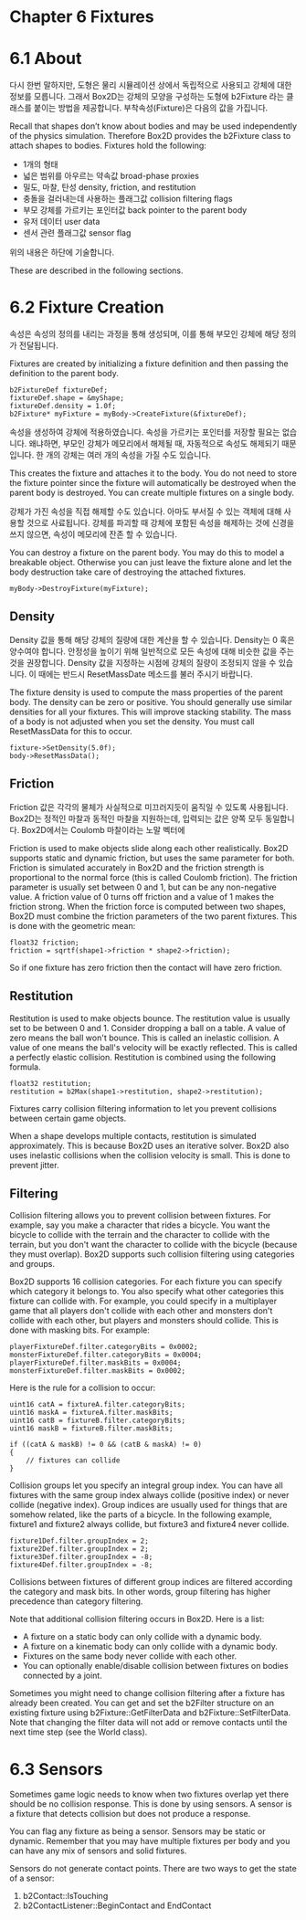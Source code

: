 # Chapter 6 Fixtures

# 6.1 About

다시 한번 말하지만, 도형은 물리 시뮬레이션 상에서 독립적으로 사용되고 강체에 대한 정보를 모릅니다. 그래서 Box2D는 강체의 모양을 구성하는 도형에 b2Fixture 라는 클래스를 붙이는 방법을 제공합니다. 부착속성(Fixture)은 다음의 값을 가집니다.

Recall that shapes don’t know about bodies and may be used independently of the physics simulation. Therefore Box2D provides the b2Fixture class to attach shapes to bodies. Fixtures hold the following:

* 1개의 형태
* 넓은 범위를 아우르는 약속값 broad-phase proxies
* 밀도, 마찰, 탄성 density, friction, and restitution
* 충돌을 걸러내는데 사용하는 플래그값 collision filtering flags
* 부모 강체를 가르키는 포인터값 back pointer to the parent body
* 유저 데이터 user data
* 센서 관련 플래그값 sensor flag

위의 내용은 하단에 기술합니다.

These are described in the following sections.

# 6.2 Fixture Creation

속성은 속성의 정의를 내리는 과정을 통해 생성되며, 이를 통해 부모인 강체에 해당 정의가 전달됩니다.

Fixtures are created by initializing a fixture definition and then passing the definition to the parent body.

	b2FixtureDef fixtureDef;
    fixtureDef.shape = &myShape;
	fixtureDef.density = 1.0f;
	b2Fixture* myFixture = myBody->CreateFixture(&fixtureDef);
	
속성을 생성하여 강체에 적용하였습니다. 속성을 가르키는 포인터를 저장할 필요는 없습니다. 왜냐하면, 부모인 강체가 메모리에서 해제될 때, 자동적으로 속성도 해제되기 때문입니다. 한 개의 강체는 여러 개의 속성을 가질 수도 있습니다.

This creates the fixture and attaches it to the body. You do not need to store the fixture pointer since the fixture will automatically be destroyed when the parent body is destroyed. You can create multiple fixtures on a single body.

강체가 가진 속성을 직접 해제할 수도 있습니다. 아마도 부서질 수 있는 객체에 대해 사용할 것으로 사료됩니다. 강체를 파괴할 때 강체에 포함된 속성을 해제하는 것에 신경을 쓰지 않으면, 속성이 메모리에 잔존 할 수 있습니다.

You can destroy a fixture on the parent body. You may do this to model a breakable object. Otherwise you can just leave the fixture alone and let the body destruction take care of destroying the attached fixtures.

	myBody->DestroyFixture(myFixture);

## Density

Density 값을 통해 해당 강체의 질량에 대한 계산을 할 수 있습니다. Density는 0 혹은 양수여야 합니다. 안정성을 높이기 위해 일반적으로 모든 속성에 대해 비슷한 값을 주는 것을 권장합니다.
Density 값을 지정하는 시점에 강체의 질량이 조정되지 않을 수 있습니다. 이 때에는 반드시 ResetMassDate 메소드를 불러 주시기 바랍니다.

 The fixture density is used to compute the mass properties of the parent body. The density can be zero or positive. You should generally use similar densities for all your fixtures. This will improve stacking stability.
The mass of a body is not adjusted when you set the density. You must call ResetMassData for this to occur.
	
	fixture->SetDensity(5.0f);
	body->ResetMassData();
	
## Friction
Friction 값은 각각의 물체가 사실적으로 미끄러지듯이 움직일 수 있도록 사용됩니다. Box2D는 정적인 마찰과 동적인 마찰을 지원하는데, 입력되는 값은 양쪽 모두 동일합니다. Box2D에서는 Coulomb 마찰이라는 노말 벡터에 

Friction is used to make objects slide along each other realistically. Box2D supports static and dynamic friction, but uses the same parameter for both. Friction is simulated accurately in Box2D and the friction strength is proportional to the normal force (this is called Coulomb friction). The friction parameter is usually set between 0 and 1, but can be any non-negative value. A friction value of 0 turns off friction and a value of 1 makes the friction strong. When the friction force is computed between two shapes, Box2D must combine the friction parameters of the two parent fixtures. This is done with the geometric mean:

	float32 friction;
	friction = sqrtf(shape1->friction * shape2->friction);
	
So if one fixture has zero friction then the contact will have zero friction.

## Restitution
Restitution is used to make objects bounce. The restitution value is usually set to be between 0 and 1. Consider dropping a ball on a table. A value of zero means the ball won't bounce. This is called an inelastic collision. A value of one means the ball's velocity will be exactly reflected. This is called a perfectly elastic collision. Restitution is combined using the following formula.

	float32 restitution;
	restitution = b2Max(shape1->restitution, shape2->restitution);
	
Fixtures carry collision filtering information to let you prevent collisions between certain game objects.

When a shape develops multiple contacts, restitution is simulated approximately. This is because Box2D uses an iterative solver. Box2D also uses inelastic collisions when the collision velocity is small. This is done to prevent jitter.

## Filtering
Collision filtering allows you to prevent collision between fixtures. For example, say you make a character that rides a bicycle. You want the bicycle to collide with the terrain and the character to collide with the terrain, but you don't want the character to collide with the bicycle (because they must overlap). Box2D supports such collision filtering using categories and groups.

Box2D supports 16 collision categories. For each fixture you can specify which category it belongs to. You also specify what other categories this fixture can collide with. For example, you could specify in a multiplayer game that all players don't collide with each other and monsters don't collide with each other, but players and monsters should collide. This is done with masking bits. For example:

	playerFixtureDef.filter.categoryBits = 0x0002;
	monsterFixtureDef.filter.categoryBits = 0x0004;
	playerFixtureDef.filter.maskBits = 0x0004;
	monsterFixtureDef.filter.maskBits = 0x0002;

Here is the rule for a collision to occur:

	uint16 catA = fixtureA.filter.categoryBits;
	uint16 maskA = fixtureA.filter.maskBits;
	uint16 catB = fixtureB.filter.categoryBits;
	uint16 maskB = fixtureB.filter.maskBits;

	if ((catA & maskB) != 0 && (catB & maskA) != 0)
	{
		// fixtures can collide
	}
	
Collision groups let you specify an integral group index. You can have all fixtures with the same group index always collide (positive index) or never collide (negative index). Group indices are usually used for things that are somehow related, like the parts of a bicycle. In the following example, fixture1 and fixture2 always collide, but fixture3 and fixture4 never collide.

	fixture1Def.filter.groupIndex = 2;
	fixture2Def.filter.groupIndex = 2;
	fixture3Def.filter.groupIndex = -8;
	fixture4Def.filter.groupIndex = -8;
	
Collisions between fixtures of different group indices are filtered according the category and mask bits. In other words, group filtering has higher precedence than category filtering.

Note that additional collision filtering occurs in Box2D. Here is a list:

* A fixture on a static body can only collide with a dynamic body.
* A fixture on a kinematic body can only collide with a dynamic body.
* Fixtures on the same body never collide with each other.
* You can optionally enable/disable collision between fixtures on bodies connected by a joint.

Sometimes you might need to change collision filtering after a fixture has already been created. You can get and set the b2Filter structure on an existing fixture using b2Fixture::GetFilterData and b2Fixture::SetFilterData. Note that changing the filter data will not add or remove contacts until the next time step (see the World class).

# 6.3 Sensors

Sometimes game logic needs to know when two fixtures overlap yet there should be no collision response. This is done by using sensors. A sensor is a fixture that detects collision but does not produce a response.

You can flag any fixture as being a sensor. Sensors may be static or dynamic. Remember that you may have multiple fixtures per body and you can have any mix of sensors and solid fixtures.

Sensors do not generate contact points. There are two ways to get the state of a sensor:

1. b2Contact::IsTouching
1. b2ContactListener::BeginContact and EndContact
